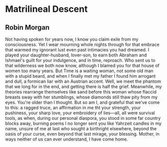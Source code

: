 # Matrilineal Descent
## Robin Morgan
Not having spoken for years now,
I know you claim exile from my consciousness.
Yet I wear mourning whole nights through
for that embrace that warmed my ignorant lust
even past intimacies you had dreamed.
I played your daughter-husband, lover-son, to earn
both Abraham and Ishmael's guilt
for your indulgence, and in time, reproach.
Who sent us to that wilderness we both now know,
although I blamed you for that house of women
too many years. But Time is a waiting woman,
not some old man with a stupid beard,
and when I finally met my father I found him
arrogant and dull, a formican liar
with an Austrian accent. Well, we meet
the phantom that we long for in the end,
and getting there is half the grief.
Meanwhile, my theories rearrange themselves
like sand before this woman whose flaccid breasts
sway with her stumblings, whose diamonds
still thaw pity from my eyes.
You're older than I thought. But so am I,
and grateful that we've come to this:
a ragged truce, an affirmation in me
tht your strength, your pushiness, your sharp love,
your embroidery of lies—all, all were survival tools,
as when, during our personal diaspora, you stood
in some far country blocks away,
burning poems I no longer sent you
like Yahrzeit candles in my name, unsure of me at last
who sought a birthright elsewhere,
beyond the oasis of your curse,
even beyond that last mirage, your blessing.
Mother, in ways neither of us can ever understand,
I have come home.